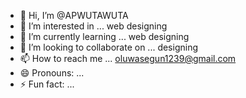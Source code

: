- 👋 Hi, I’m @APWUTAWUTA
- 👀 I’m interested in ... web designing
- 🌱 I’m currently learning ... web designing
- 💞️ I’m looking to collaborate on ... designing
- 📫 How to reach me ... oluwasegun1239@gmail.com
- 😄 Pronouns: ...
- ⚡ Fun fact: ...

<!---
APWUTAWUTA/APWUTAWUTA is a ✨ special ✨ repository because its `README.md` (this file) appears on your GitHub profile.
You can click the Preview link to take a look at your changes.
--->
